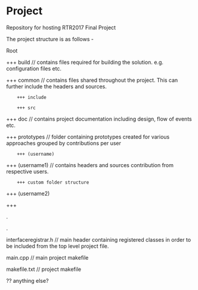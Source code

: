 # Project
Repository for hosting RTR2017 Final Project

The project structure is as follows -

Root

+++ build                               // contains files required for building the solution. e.g. configuration files etc.

+++ common                              // contains files shared throughout the project. This can further include the headers and sources.

        +++ include
    
        +++ src
    
+++ doc                                 // contains project documentation including design, flow of events etc.

+++ prototypes                          // folder containing prototypes created for various approaches grouped by contributions per user

        +++ (username)                         
    
+++ (username1)                         // contains headers and sources contribution from respective users. 

        +++ custom folder structure
    
+++ (username2)

+++

.

.

interfaceregistrar.h                    // main header containing registered classes in order to be included from the top level project file.

main.cpp                                // main project makefile

makefile.txt                            // project makefile


?? anything else?
